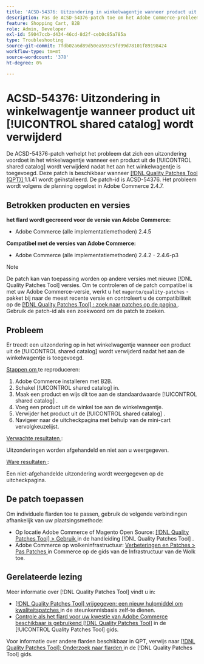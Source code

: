 ```yaml
---
title: 'ACSD-54376: Uitzondering in winkelwagentje wanneer product uit [!UICONTROL shared catalog] wordt verwijderd'
description: Pas de ACSD-54376-patch toe om het Adobe Commerce-probleem op te lossen, waarbij een uitzondering optreedt in het winkelwagentje wanneer een product uit de [!UICONTROL shared catalog] wordt verwijderd nadat het aan het winkelwagentje is toegevoegd.
feature: Shopping Cart, B2B
role: Admin, Developer
exl-id: 59047ccb-d434-46cd-8d2f-ceb0c85a785a
type: Troubleshooting
source-git-commit: 7fdb02a6d89d50ea593c5fd99d78101f89198424
workflow-type: tm+mt
source-wordcount: '378'
ht-degree: 0%

---
```


# ACSD-54376: Uitzondering in winkelwagentje wanneer product uit [!UICONTROL shared catalog] wordt verwijderd

De ACSD-54376-patch verhelpt het probleem dat zich een uitzondering voordoet in het winkelwagentje wanneer een product uit de [!UICONTROL shared catalog] wordt verwijderd nadat het aan het winkelwagentje is toegevoegd. Deze patch is beschikbaar wanneer [[!DNL Quality Patches Tool (QPT)] ](https://experienceleague.adobe.com/nl/docs/commerce-operations/tools/quality-patches-tool/quality-patches-tool-to-self-serve-quality-patches) 1.1.41 wordt geïnstalleerd. De patch-id is ACSD-54376. Het probleem wordt volgens de planning opgelost in Adobe Commerce 2.4.7.

## Betrokken producten en versies

**het flard wordt gecreeerd voor de versie van Adobe Commerce:**

* Adobe Commerce (alle implementatiemethoden) 2.4.5

**Compatibel met de versies van Adobe Commerce:**

* Adobe Commerce (alle implementatiemethoden) 2.4.2 - 2.4.6-p3

>[!NOTE]
>
>De patch kan van toepassing worden op andere versies met nieuwe [!DNL Quality Patches Tool] versies. Om te controleren of de patch compatibel is met uw Adobe Commerce-versie, werkt u het `magento/quality-patches` -pakket bij naar de meest recente versie en controleert u de compatibiliteit op de [[!DNL Quality Patches Tool] : zoek naar patches op de pagina ](https://experienceleague.adobe.com/tools/commerce-quality-patches/index.html?lang=nl-NL) . Gebruik de patch-id als een zoekwoord om de patch te zoeken.

## Probleem

Er treedt een uitzondering op in het winkelwagentje wanneer een product uit de [!UICONTROL shared catalog] wordt verwijderd nadat het aan de winkelwagentje is toegevoegd.

<u> Stappen om </u> te reproduceren:

1. Adobe Commerce installeren met B2B.
1. Schakel [!UICONTROL shared catalog] in.
1. Maak een product en wijs dit toe aan de standaardwaarde [!UICONTROL shared catalog] .
1. Voeg een product uit de winkel toe aan de winkelwagentje.
1. Verwijder het product uit de [!UICONTROL shared catalog] .
1. Navigeer naar de uitcheckpagina met behulp van de mini-cart vervolgkeuzelijst.

<u> Verwachte resultaten </u>:

Uitzonderingen worden afgehandeld en niet aan u weergegeven.

<u> Ware resultaten </u>:

Een niet-afgehandelde uitzondering wordt weergegeven op de uitcheckpagina.

## De patch toepassen

Om individuele flarden toe te passen, gebruik de volgende verbindingen afhankelijk van uw plaatsingsmethode:

* Op locatie Adobe Commerce of Magento Open Source: [[!DNL Quality Patches Tool] > Gebruik ](/help/tools/quality-patches-tool/usage.md) in de handleiding [!DNL Quality Patches Tool] .
* Adobe Commerce op wolkeninfrastructuur: [ Verbeteringen en Patches > Pas Patches ](https://experienceleague.adobe.com/docs/commerce-cloud-service/user-guide/develop/upgrade/apply-patches.html?lang=nl-NL) in Commerce op de gids van de Infrastructuur van de Wolk toe.

## Gerelateerde lezing

Meer informatie over [!DNL Quality Patches Tool] vindt u in:

* [[!DNL Quality Patches Tool]  vrijgegeven: een nieuw hulpmiddel om kwaliteitspatches ](https://experienceleague.adobe.com/nl/docs/commerce-operations/tools/quality-patches-tool/quality-patches-tool-to-self-serve-quality-patches) in de steunkennisbasis zelf-te dienen.
* [ Controle als het flard voor uw kwestie van Adobe Commerce beschikbaar is gebruikend  [!DNL Quality Patches Tool]](/help/tools/quality-patches-tool/patches-available-in-qpt/check-patch-for-magento-issue-with-magento-quality-patches.md) in de [!UICONTROL Quality Patches Tool] gids.


Voor informatie over andere flarden beschikbaar in QPT, verwijs naar [[!DNL Quality Patches Tool]: Onderzoek naar flarden ](https://experienceleague.adobe.com/tools/commerce-quality-patches/index.html?lang=nl-NL) in de [!DNL Quality Patches Tool] gids.
